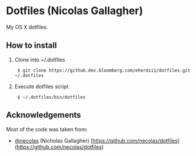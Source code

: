 # Dotfiles (Nicolas Gallagher)

My OS X dotfiles.


## How to install

1. Clone into ~/.dotfiles

        $ git clone https://github.dev.bloomberg.com/eherdzi1/dotfiles.git ~/.dotfiles


2. Execute dotfiles script

        $ ~/.dotfiles/bin/dotfiles

## Acknowledgements
Most of the code was taken from:
* [@necolas](https://github.com/necolas) (Nicholas Gallagher)
  [https://github.com/necolas/dotfiles](https://github.com/necolas/dotfiles)

